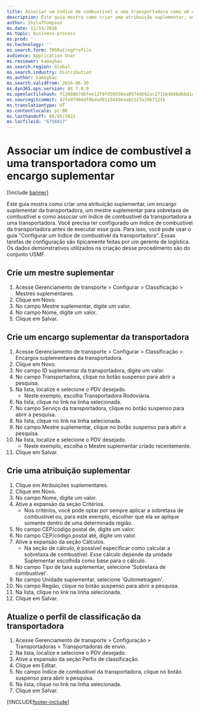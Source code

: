 ```yaml
---
title: Associar um índice de combustível a uma transportadora como um encargo suplementar
description: Este guia mostra como criar uma atribuição suplementar, um encargo suplementar da transportadora, um mestre suplementar para sobretaxa de combustível e como associar um índice de combustível da transportadora a uma transportadora.
author: ShylaThompson
ms.date: 11/14/2016
ms.topic: business-process
ms.prod: ''
ms.technology: ''
ms.search.form: TMSRatingProfile
audience: Application User
ms.reviewer: kamaybac
ms.search.region: Global
ms.search.industry: Distribution
ms.author: kamaybac
ms.search.validFrom: 2016-06-30
ms.dyn365.ops.version: AX 7.0.0
ms.openlocfilehash: f1288867dbfee12f0fd50550aa8974d692ac271bb4b6bdbbd1e2423cd8d3413a
ms.sourcegitcommit: 42fe9790ddf0bdad911544deaa82123a396712fb
ms.translationtype: HT
ms.contentlocale: pt-BR
ms.lasthandoff: 08/05/2021
ms.locfileid: "6756017"
---
```

# <a name="associate-a-fuel-index-with-a-carrier-as-an-accessorial-charge"></a>Associar um índice de combustível a uma transportadora como um encargo suplementar

[!include [banner](../../includes/banner.md)]

Este guia mostra como criar uma atribuição suplementar, um encargo suplementar da transportadora, um mestre suplementar para sobretaxa de combustível e como associar um índice de combustível da transportadora a uma transportadora. Você precisa ter configurado um índice de combustível da transportadora antes de executar esse guia. Para isso, você pode usar o guia "Configurar um índice de combustível da transportadora". Essas tarefas de configuração são tipicamente feitas por um gerente de logística. Os dados demonstrativos utilizados na criação desse procedimento são do conjunto USMF.


## <a name="create-an-accessorial-master"></a>Crie um mestre suplementar
1. Acesse Gerenciamento de transporte > Configurar > Classificação > Mestres suplementares.
2. Clique em Novo.
3. No campo Mestre suplementar, digite um valor.
4. No campo Nome, digite um valor.
5. Clique em Salvar.

## <a name="create-a-carrier-accessorial-charge"></a>Crie um encargo suplementar da transportadora
1. Acesse Gerenciamento de transporte > Configurar > Classificação > Encargos suplementares da transportadora.
2. Clique em Novo.
3. No campo ID suplementar da transportadora, digite um valor.
4. No campo Transportadora, clique no botão suspenso para abrir a pesquisa.
5. Na lista, localize e selecione o PDV desejado.
    * Neste exemplo, escolha Transportadora Rodoviária.  
6. Na lista, clique no link na linha selecionada.
7. No campo Serviço da transportadora, clique no botão suspenso para abrir a pesquisa.
8. Na lista, clique no link na linha selecionada.
9. No campo Mestre suplementar, clique no botão suspenso para abrir a pesquisa.
10. Na lista, localize e selecione o PDV desejado.
    * Neste exemplo, escolha o Mestre suplementar criado recentemente.  
11. Clique em Salvar.

## <a name="create-an-accessorial-assignment"></a>Crie uma atribuição suplementar
1. Clique em Atribuições suplementares.
2. Clique em Novo.
3. No campo Nome, digite um valor.
4. Ative a expansão da seção Critérios.
    * Nos critérios, você pode optar por sempre aplicar a sobretaxa de combustível ou, para este exemplo, escolher que ela se aplique somente dentro de uma determinada região.  
5. No campo CEP/código postal de, digite um valor.
6. No campo CEP/código postal até, digite um valor.
7. Ative a expansão da seção Cálculos.
    * Na seção de cálculo, é possível especificar como calcular a sobretaxa de combustível. Esse cálculo depende da unidade Suplementar escolhida como base para o cálculo.  
8. No campo Tipo de taxa suplementar, selecione 'Sobretaxa de combustível'.
9. No campo Unidade suplementar, selecione 'Quilometragem'.
10. No campo Região, clique no botão suspenso para abrir a pesquisa.
11. Na lista, clique no link na linha selecionada.
12. Clique em Salvar.

## <a name="update-the-carrier-rating-profile"></a>Atualize o perfil de classificação da transportadora
1. Acesse Gerenciamento de transporte > Configuração > Transportadoras > Transportadoras de envio.
2. Na lista, localize e selecione o PDV desejado.
3. Ative a expansão da seção Perfis de classificação.
4. Clique em Editar.
5. No campo Índice de combustível da transportadora, clique no botão suspenso para abrir a pesquisa.
6. Na lista, clique no link na linha selecionada.
7. Clique em Salvar.



[!INCLUDE[footer-include](../../../includes/footer-banner.md)]